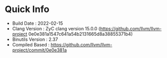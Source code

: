 # Quick Info
* Build Date : 2022-02-15
* Clang Version : ZyC clang version 15.0.0 (https://github.com/llvm/llvm-project 0e0e381a1547c641a54b2131665d8a38855371b4)
* Binutils Version : 2.37
* Compiled Based : https://github.com/llvm/llvm-project/commit/0e0e381a

